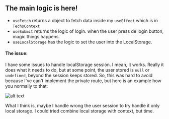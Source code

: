 ## The main logic is here!

- `useFetch` returns a object to fetch data inside my `useEffect` which is in `TechsContext`
- `useSubmit` returns the logic of login. when the user press de login button, magic things happens.
- `useLocalStorage` has the logic to set the user into the LocalStorage.

#### The issue:
I have some issues to handle localStorage sessión. I mean, it works. Really it does what it needs to do, but at some point, the user stored is `null` or `undefined`, beyond the session keeps stored. So, this was hard to avoid because I've can't implement the private route, but here is an example how you normally to that:

![alt text](https://imgur.com/Ft3JIA2.png "Private route in Nextjs")

What I think is, maybe I handle wrong the user session to try handle it only local storage. I could tried combine local storage with context, but time.
